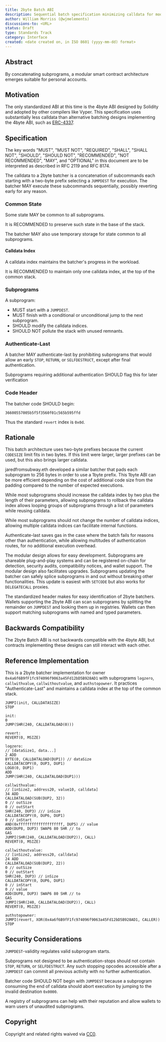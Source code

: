 ```yaml
---
title: 2byte Batch ABI
description: Sequential batch specification minimizing calldata for modular batchers
author: William Morriss (@wjmelements)
discussions-to: <URL>
status: Draft
type: Standards Track
category: Interface
created: <date created on, in ISO 8601 (yyyy-mm-dd) format>
---
```


## Abstract

By concatenating subprograms, a modular smart contract architecture emerges suitable for personal accounts.

## Motivation

The only standardized ABI at this time is the 4byte ABI designed by Solidity and adopted by other compilers like Vyper.
This specification uses substantially less calldata than alternative batching designs implementing the 4byte ABI, such as [ERC-4337](./erc-4337.md).

## Specification

The key words "MUST", "MUST NOT", "REQUIRED", "SHALL", "SHALL NOT", "SHOULD", "SHOULD NOT", "RECOMMENDED", "NOT RECOMMENDED", "MAY", and "OPTIONAL" in this document are to be interpreted as described in RFC 2119 and RFC 8174.

The calldata to a 2byte batcher is a concatenation of subcommands each starting with a two-byte prefix selecting a `JUMPDEST` for execution.
The batcher MAY execute these subcommands sequentially, possibly reverting early for any reason.

### Common State

Some state MAY be common to all subprograms.

It is RECOMMENDED to preserve such state in the base of the stack.

The batcher MAY also use temporary storage for state common to all subprograms.

#### Calldata Index

A calldata index maintains the batcher's progress in the workload.

It is RECOMMENDED to maintain only one calldata index, at the top of the common stack.

### Subprograms

A subprogram:
* MUST start with a `JUMPDEST`.
* MUST finish with a conditional or unconditional jump to the next subprogram.
* SHOULD modify the calldata indices.
* SHOULD NOT pollute the stack with unused remnants.

### Authenticate-Last

A batcher MAY authenticate-last by prohibiting subprograms that would allow an early `STOP`, `RETURN`, or `SELFDESTRUCT`, except after final authentication.

Subprograms requiring additional authentication SHOULD flag this for later verification

### Code Header 

The batcher code SHOULD begin:

```
36600557005b5f5f3560f01c565b595ffd
```

Thus the standard `revert` index is `0x0d`.

## Rationale

This batch architecture uses two-byte prefixes because the current `CODESIZE` limit fits in two bytes.
If this limit were larger, larger prefixes can be used, but this also brings larger calldata.

jaredfromsubway.eth developed a similar batcher that pads each subprogram to 256 bytes in order to use a 1byte prefix. 
This 1byte ABI can be more efficient depending on the cost of additional code size from the padding compared to the number of expected executions.

While most subprograms should increase the calldata index by two plus the length of their parameters, allowing subprograms to rollback the calldata index allows looping groups of subprograms through a list of parameters while reusing calldata.

While most subprograms should not change the number of calldata indices, allowing multiple calldata indices can facilitate internal functions.

Authenticate-last saves gas in the case where the batch fails for reasons other than authentication, while allowing multitudes of authentication routes, for no additional execution overhead.

The modular design allows for easy development.
Subprograms are shareable plug-and-play systems and can be registered on-chain for detection, security audits, compatibility notices, and wallet support.
The modular design also facilitates upgrades.
Subprograms updating the batcher can safely splice subprograms in and out without breaking other functionalities. 
This update is easiest with `SETCODE` but also works for `DELEGATECALL` proxies.

The standardized header makes for easy identification of 2byte batchers.
Wallets supporting the 2byte ABI can scan subprograms by splitting the remainder on `JUMPDEST` and looking them up in registries.
Wallets can then support matching subprograms with named and typed parameters.

## Backwards Compatibility

The 2byte Batch ABI is not backwards compatible with the 4byte ABI, but contracts implementing these designs can still interact with each other.

## Reference Implementation

This is a 2byte batcher implementation for owner `0x4a6f6B9fF1fc974096f9063a45Fd12bD5B928AD1` with subprograms `logzero`, `callwithvalue`, `callwithoutvalue`, and `authstopowner`.
It practices "Authenticate-Last" and maintains a calldata index at the top of the common stack. 
```
JUMPI(init, CALLDATASIZE)
STOP

init:
0
JUMP(SHR(240, CALLDATALOAD(0)))

revert:
REVERT(0, MSIZE)

logzero:
// [dataSize1, data...]
2 ADD
BYTE(0, CALLDATALOAD(DUP1)) // dataSize
CALLDATACOPY(0, DUP3, DUP1)
LOG0(0, DUP1)
ADD
JUMP(SHR(240, CALLDATALOAD(DUP1)))

callwithvalue:
// [inSize2, address20, value10, calldata]
34 ADD
CALLDATALOAD(SUB(DUP2, 32))
0 // outSize
0 // outStart
SHR(240, DUP3) /// inSize
CALLDATACOPY(0, DUP6, DUP1)
0 // inStart
AND(0xffffffffffffffffffff, DUP5) // value
ADD(DUP8, DUP3) SWAP6 80 SHR // to
GAS
JUMPI(SHR(240, CALLDATALOAD(DUP2)), CALL)
REVERT(0, MSIZE)

callwithoutvalue:
// [inSize2, address20, calldata]
24 ADD
CALLDATALOAD(SUB(DUP2, 22))
0 // outSize
0 // outStart
SHR(240, DUP3) // inSize
CALLDATACOPY(0, DUP6, DUP1)
0 // inStart
0 // value
ADD(DUP8, DUP3) SWAP6 80 SHR // to
GAS
JUMPI(SHR(240, CALLDATALOAD(DUP2)), CALL)
REVERT(0, MSIZE)

authstopowner:
JUMPI(revert, XOR(0x4a6f6B9fF1fc974096f9063a45Fd12bD5B928AD1, CALLER))
STOP
```

## Security Considerations

`JUMPDEST`-validity regulates valid subprogram starts.

Subprograms not designed to be authentication-stops should not contain `STOP`, `RETURN`, or `SELFDESTRUCT`.
Any such stopping opcodes accessible after a `JUMPDEST` can commit all previous activity with no further authentication.

Batcher code SHOULD NOT begin with `JUMPDEST` because a subprogram consuming the end of calldata should abort execution by jumping to the invalid destination `0x0000`.

A registry of subprograms can help with their reputation and allow wallets to warn users of unaudited subprograms.

## Copyright

Copyright and related rights waived via [CC0](../LICENSE.md).

